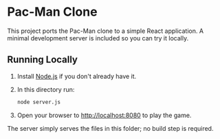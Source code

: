 # Pac-Man Clone

This project ports the Pac-Man clone to a simple React application. A minimal development server is included so you can try it locally.

## Running Locally

1. Install [Node.js](https://nodejs.org) if you don't already have it.
2. In this directory run:

   ```bash
   node server.js
   ```

3. Open your browser to [http://localhost:8080](http://localhost:8080) to play the game.

The server simply serves the files in this folder; no build step is required.
